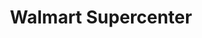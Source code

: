 ---
title: "Walmart Supercenter"
url: /savannah/walmart-supercenter-abercorn-street/
shop: supermarket
---